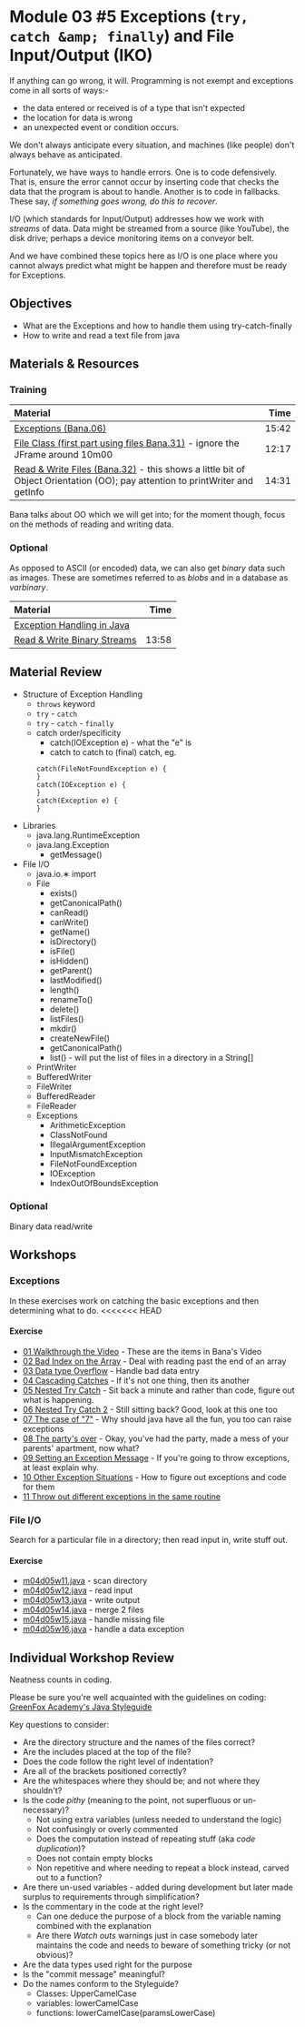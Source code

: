 # Module 03 #5 Exceptions (`try, catch &amp; finally`) and File Input/Output (IKO)
If anything can go wrong, it will.   Programming is not exempt and exceptions come in all sorts of ways:-
- the data entered or received is of a type that isn't expected
- the location for data is wrong
- an unexpected event or condition occurs.

We don't always anticipate every situation, and machines (like people) don't always behave as anticipated.

Fortunately, we have ways to handle errors.  One is to code defensively.  That is, ensure the error cannot occur by inserting code that  checks the data that the program is about to handle.  Another is to code in fallbacks.  These say, *if something goes wrong, do this to recover*.

I/O (which standards for Input/Output) addresses how we work with *streams* of data.  Data might be streamed from a source (like YouTube), the disk drive; perhaps a device monitoring items on a conveyor belt.  

And we have combined these topics here as I/O is one place where you cannot always predict what might be happen and therefore must be ready for Exceptions.  

## Objectives
 - What are the Exceptions and how to handle them using try-catch-finally
 - How to write and read a text file from java

## Materials & Resources

### Training
| Material | Time |
|:-------- |-----:|
|[Exceptions (Bana.06)](https://www.youtube.com/watch?v=EWj60p8esD0)|15:42|
|[File Class (first part using files Bana.31)](https://www.youtube.com/watch?v=o9F73FU2vzs) - ignore the JFrame around 10m00|12:17|
|[Read & Write Files (Bana.32)](https://www.youtube.com/watch?v=D_WDuwnaobg) - this shows a little bit of Object Orientation (OO); pay attention to printWriter and getInfo|14:31|

Bana talks about OO which we will get into; for the moment though, focus on the methods of reading and writing data.  

### Optional
As opposed to ASCII (or encoded) data, we can also get *binary* data such as images.  These are sometimes referred to as *blobs* and in a database as *varbinary*.

| Material | Time |
|:-------- |-----:|
|[Exception Handling in Java](http://beginnersbook.com/2013/04/try-catch-in-java/)||
|[Read & Write Binary Streams](https://www.youtube.com/watch?v=X81XIVaMWCQ)|13:58|


## Material Review
- Structure of Exception Handling
  - `throws` keyword
  - `try` - `catch`
  - `try` - `catch` - `finally`
  - catch order/specificity
    - catch(IOException e) - what the "e" is
    - catch to catch to (final) catch, eg.
    ```
    catch(FileNotFoundException e) {
    }
    catch(IOException e) {
    }
    catch(Exception e) {
    }
    ```
- Libraries
  - java.lang.RuntimeException
  - java.lang.Exception
    - getMessage()
- File I/O
  - java.io.&lowast; import
  - File
    - exists()
    - getCanonicalPath()
    - canRead()
    - canWrite()
    - getName()
    - isDirectory()
    - isFile()
    - isHidden()
    - getParent()
    - lastModified()
    - length()
    - renameTo()
    - delete()
    - listFiles()
    - mkdir()
    - createNewFile()
    - getCanonicalPath()
    - list() - will put the list of files in a directory in a String[]
  - PrintWriter
  - BufferedWriter
  - FileWriter
  - BufferedReader
  - FileReader
  - Exceptions
    - ArithmeticException
    - ClassNotFound
    - IllegalArgumentException
    - InputMismatchException
    - FileNotFoundException
    - IOException
    - IndexOutOfBoundsException

### Optional
Binary data read/write

## Workshops
### Exceptions
In these exercises work on catching the basic exceptions and then determining what to do.
<<<<<<< HEAD

#### Exercise
- [01 Walkthrough the Video](workshop/Workshop01.java) - These are the items in Bana's Video
- [02 Bad Index on the Array](workshop/Workshop02.java) - Deal with reading past the end of an array
- [03 Data type Overflow](workshop/Workshop03.java) - Handle bad data entry
- [04 Cascading Catches](workshop/Workshop04.java) - If it's not one thing, then its another
- [05 Nested Try Catch](workshop/Workshop05.java) - Sit back a minute and rather than code, figure out what is happening.
- [06 Nested Try Catch 2](workshop/Workshop06.java) - Still sitting back?  Good, look at this one too
- [07 The case of "7"](workshop/Workshop07.java) - Why should java have all the fun, you too can raise exceptions
- [08 The party's over](workshop/Workshop08.java) - Okay, you've had the party, made a mess of your parents' apartment, now what?
- [09 Setting an Exception Message](workshop/Workshop09.java) - If you're going to throw exceptions, at least explain why.
- [10 Other Exception Situations](workshop/Workshop10.java) - How to figure out exceptions and code for them
- [11 Throw out different exceptions in the same routine](workshop/Workshop11.java)

### File I/O
Search for a particular file in a directory; then read input in, write stuff out.

#### Exercise
- [m04d05w11.java](workshop/Workshop11.java) - scan directory
- [m04d05w12.java](workshop/Workshop12.java) - read input
- [m04d05w13.java](workshop/Workshop13.java) - write output
- [m04d05w14.java](workshop/Workshop14.java) - merge 2 files
- [m04d05w15.java](workshop/Workshop15.java) - handle missing file
- [m04d05w16.java](workshop/Workshop16.java) - handle a data exception

## Individual Workshop Review
Neatness counts in coding.

Please be sure you're well acquainted with the guidelines on coding: [GreenFox Academy's Java Styleguide](../../styleguide/java.md)

Key questions to consider:
- Are the directory structure and the names of the files correct?
- Are the includes placed at the top of the file?
- Does the code follow the right level of indentation?
- Are all of the brackets positioned correctly?
- Are the whitespaces where they should be; and not where they shouldn't?
- Is the code *pithy* (meaning to the point, not superfluous or un-necessary)?
  - Not using extra variables (unless needed to understand the logic)
  - Not confusingly or overly commented
  - Does the computation instead of repeating stuff (aka *code duplication*)?
  - Does not contain empty blocks
  - Non repetitive and where needing to repeat a block instead, carved out to a function?
- Are there un-used variables - added during development but later made surplus to requirements through simplification?
- Is the commentary in the code at the right level?
  - Can one deduce the purpose of a block from the variable naming combined with the explanation
  - Are there *Watch outs* warnings just in case somebody later maintains the code and needs to beware of something tricky (or not obvious)?
- Are the data types used right for the purpose
- Is the "commit message" meaningful?
- Do the names conform to the Styleguide?
    - Classes: UpperCamelCase
    - variables: lowerCamelCase
    - functions: lowerCamelCase(paramsLowerCase)
